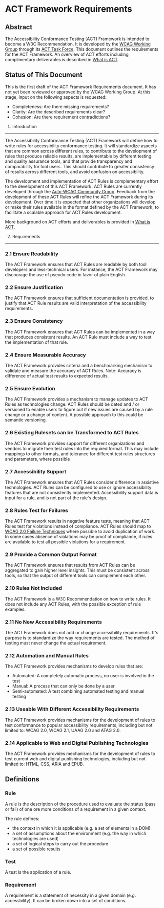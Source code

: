 ACT Framework Requirements
==========================

Abstract
--------

The Accessibility Conformance Testing (ACT) Framework is intended to become a W3C Recommendation. It is developed by the [WCAG Working Group](https://www.w3.org/WAI/GL/) through its [ACT Task Force](https://www.w3.org/WAI/GL/task-forces/conformance-testing/). This document outlines the requirements for the ACT Framework. An overview of ACT efforts including complimentary deliverables is described in [What is ACT](https://www.w3.org/WAI/GL/task-forces/conformance-testing/wiki/ACT_Overview_-_What_is_ACT).

Status of This Document
-----------------------

This is the first draft of the ACT Framework Requirements document. It has not yet been reviewed or approved by the WCAG Working Group. At this stage, input on the following aspects is requested:

- Completeness: Are there missing requirements?
- Clarity: Are the described requirements clear?
- Cohesion: Are there requirement contradictions?

1. Introduction
---------------

The Accessibility Conformance Testing (ACT) Framework will define how to write rules for accessibility conformance testing. It will standardize aspects that are common across different rules, to contribute to the development of rules that produce reliable results, are implementable by different testing and quality assurance tools, and that provide transparency and comparability for tool users. This should contribute to greater consistency of results across different tools, and avoid confusion on accessibility.

The development and implementation of ACT Rules is complementary effort to the development of this ACT Framework. ACT Rules are currently developed through the [Auto-WCAG Community Group](https://www.w3.org/community/auto-wcag/). Feedback from the development of these ACT Rules will refine the ACT Framework during its development. Over time it is expected that other organizations will develop or make their rules available in the format defined by the ACT Framework, to facilitate a scalable approach for ACT Rules development.

More background on ACT efforts and deliverables is provided in [What is ACT](https://www.w3.org/WAI/GL/task-forces/conformance-testing/wiki/ACT_Overview_-_What_is_ACT).

2. Requirements
---------------

### 2.1 Ensure Readability

The ACT Framework ensures that ACT Rules are readable by both tool developers and less-technical users. For instance, the ACT Framework may discourage the use of pseudo code in favor of plain English.

### 2.2 Ensure Justification

The ACT Framework ensures that sufficient documentation is provided, to justify that ACT Rule results are valid interpretation of the accessibility requirements.

### 2.3 Ensure Consistency

The ACT Framework ensures that ACT Rules can be implemented in a way that produces consistent results. An ACT Rule must include a way to test the implementation of that rule.

### 2.4 Ensure Measurable Accuracy

The ACT Framework provides criteria and a benchmarking mechanism to validate and measure the accuracy of ACT Rules. Note: Accuracy is difference of actual test results to expected results.

### 2.5 Ensure Evolution

The ACT Framework provides a mechanism to manage updates to ACT Rules as technologies change. ACT Rules should be dated and / or versioned to enable users to figure out if new issues are caused by a rule change or a change of content. A possible approach to this could be semantic versioning.

### 2.6 Existing Rulesets can be Transformed to ACT Rules

The ACT Framework provides support for different organizations and vendors to migrate their test rules into the required format. This may include mappings to other formats, and tolerance for different test rules structures and parameters, where possible

### 2.7 Accessibility Support

The ACT Framework ensures that ACT Rules consider difference in assistive technologies. ACT Rules can be configured to use or ignore accessibility features that are not consistently implemented. Accessibility support data is input for a rule, and is not part of the rule's design.

### 2.8 Rules Test for Failures

The ACT Framework results in negative feature tests, meaning that ACT Rules test for violations instead of compliance. ACT Rules should map to [WCAG 2.0 Failure Techniques](https://www.w3.org/TR/WCAG20-TECHS/failures.html) where possible to avoid duplication of work. In some cases absence of violations may be proof of compliance, if rules are available to test all possible violations for a requirement.

### 2.9 Provide a Common Output Format

The ACT Framework ensures that results from ACT Rules can be aggregated to gain higher level insights. This must be consistent across tools, so that the output of different tools can complement each other.

### 2.10 Rules Not Included

The ACT Framework is a W3C Recommendation on how to write rules. It does not include any ACT Rules, with the possible exception of rule examples.

### 2.11 No New Accessibility Requirements

The ACT Framework does not add or change accessibility requirements. It's purpose is to standardize the way requirements are tested. The method of testing must never change the actual requirement.

### 2.12 Automation and Manual Rules

The ACT Framework provides mechanisms to develop rules that are:

- Automated: A completely automatic process, no user is involved in the test
- Manual: A process that can only be done by a user
- Semi-automated: A test combining automated testing and manual testing

### 2.13 Useable With Different Accessibility Requirements

The ACT Framework provides mechanisms for the development of rules to test conformance to popular accessibility requirements, including but not limited to: WCAG 2.0, WCAG 2.1, UAAG 2.0 and ATAG 2.0.

### 2.14 Applicable to Web and Digital Publishing Technologies

The ACT Framework provides mechanisms for the development of rules to test current web and digital publishing technologies, including but not limited to: HTML, CSS, ARIA and EPUB.

Definitions
-----------

### Rule

A rule is the description of the procedure used to evaluate the status (pass or fail) of one ore more conditions of a requirement in a given context.

The rule defines:

* the context in which it is applicable (e.g. a set of elements in a DOM)
* a set of assumptions about the environment (e.g. the way in which technologies are used)
* a set of logical steps to carry out the procedure
* a set of possible results

### Test

A test is the application of a rule.

### Requirement

A requirement is a statement of necessity in a given domain (e.g. accessbility). It can be broken down into a set of conditions.

